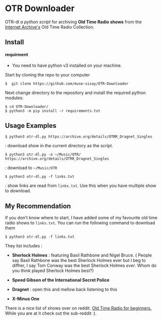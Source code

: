 # OTR Downloader

OTR-dl *a python script* for archiving **Old Time Radio shows** from the [Internet Archive's](https://archive.org/details/oldtimerad) Old Time Radio Collection.

## Install

#### requirment 
- You need to have python v3 installed on your machine.

Start by cloning the repo to your computer

```console
$  git clone https://github.com/muse-sisay/OTR-Downloader
```

Next change directory to the repository and install the required python modules:

```console
$ cd OTR-Downloader/
$ python3 -m pip install -r requirements.txt
```

## Usage Examples

```console
$ python3 otr-dl.py https://archive.org/details/OTRR_Dragnet_Singles
```
: download show in the current directory as the script.

```console
$ python3 otr-dl.py -o ~/Music/OTR/ https://archive.org/details/OTRR_Dragnet_Singles
```
: download to `~/Music/OTR`


```console
$ python3 otr-dl.py -f links.txt
```
: show links are read from  `links.txt`. Use this when you have multiple show to download.



## My Recommendation 

If you don't know where to start, I have added some of my favourite old time radio shows to `links.txt`. You can run the following command to download them

```console
$ python3 otr-dl.py -f links.txt
```

They list includes :

- **Sherlock Holmes** : featuring Basil Rathbone and Nigel Bruce. ( People say Basil Rathbone was the best Sherlock Holmes ever but I beg to diffrer, I say Tom Conway was the best Sherlock Holmes *ever*. Whom do you think played Sherlock Holmes best?)

- **Speed Gibson of the International Secret Police**

- **Dragnet** : open this and mellow back listening to this
 
- **X-Minus One** 

There is a nice list of shows over on reddit. [Old Time Radio for beginners.](https://old.reddit.com/r/otr/comments/7fyavw/old_time_radio_for_beginners/) While you are at it check out the sub-reddit :).
